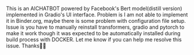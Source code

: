 This is an AICHATBOT  powered by Facebook's Bert model(distill version) implemented in Gradio's UI interface. Problem is I am not able to implement it in Binder.org, maybe there is some problem with configuration file setup. Issue is you have to manually reinstall transformers, gradio and pytorch to make it work though it was expected to be automatically installed during build process with DOCKER. Let me know if you can help me resolve this issue. Thanks🙏😊